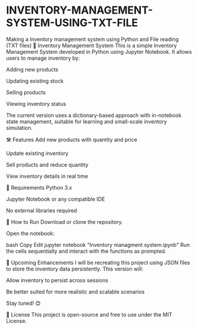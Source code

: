 # INVENTORY-MANAGEMENT-SYSTEM-USING-TXT-FILE
Making a Inventory management system using Python and File reading (TXT files)
🧾 Inventory Management System
This is a simple Inventory Management System developed in Python using Jupyter Notebook. It allows users to manage inventory by:

Adding new products

Updating existing stock

Selling products

Viewing inventory status

The current version uses a dictionary-based approach with in-notebook state management, suitable for learning and small-scale inventory simulation.

🛠 Features
Add new products with quantity and price

Update existing inventory

Sell products and reduce quantity

View inventory details in real time

📌 Requirements
Python 3.x

Jupyter Notebook or any compatible IDE

No external libraries required

🚀 How to Run
Download or clone the repository.

Open the notebook:

bash
Copy
Edit
jupyter notebook "Inventory managment system.ipynb"
Run the cells sequentially and interact with the functions as prompted.

📁 Upcoming Enhancements
I will be recreating this project using JSON files to store the inventory data persistently. This version will:

Allow inventory to persist across sessions

Be better suited for more realistic and scalable scenarios

Stay tuned! 😊

📄 License
This project is open-source and free to use under the MIT License.

